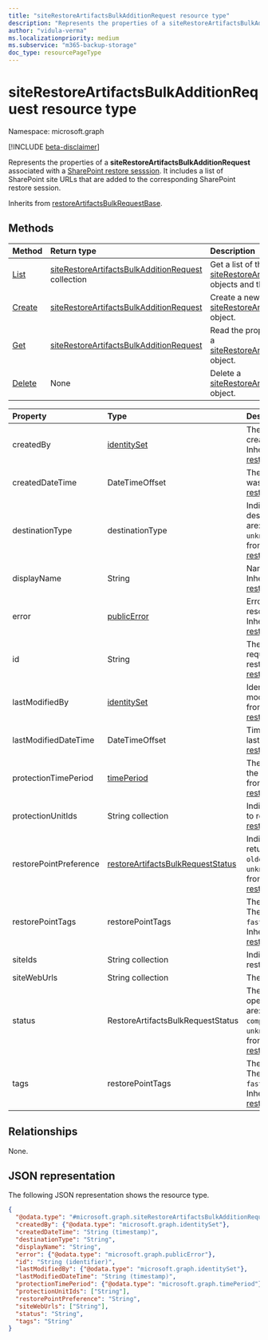 ```yaml
---
title: "siteRestoreArtifactsBulkAdditionRequest resource type"
description: "Represents the properties of a siteRestoreArtifactsBulkAdditionRequest associated with a SharePoint restore sesssion."
author: "vidula-verma"
ms.localizationpriority: medium
ms.subservice: "m365-backup-storage"
doc_type: resourcePageType
---
```


# siteRestoreArtifactsBulkAdditionRequest resource type

Namespace: microsoft.graph

[!INCLUDE [beta-disclaimer](../../includes/beta-disclaimer.md)]

Represents the properties of a **siteRestoreArtifactsBulkAdditionRequest** associated with a [SharePoint restore sesssion](../resources/sharepointrestoresession.md). It includes a list of SharePoint site URLs that are added to the corresponding SharePoint restore session.

Inherits from [restoreArtifactsBulkRequestBase](../resources/restoreartifactsbulkrequestbase.md).

## Methods
|Method|Return type|Description|
|:---|:---|:---|
|[List](../api/sharepointrestoresession-list-siterestoreartifactsbulkadditionrequests.md)|[siteRestoreArtifactsBulkAdditionRequest](../resources/siterestoreartifactsbulkadditionrequest.md) collection|Get a list of the [siteRestoreArtifactsBulkAdditionRequest](../resources/siterestoreartifactsbulkadditionrequest.md) objects and their properties.|
|[Create](../api/sharepointrestoresession-post-siterestoreartifactsbulkadditionrequests.md)|[siteRestoreArtifactsBulkAdditionRequest](../resources/siterestoreartifactsbulkadditionrequest.md)|Create a new [siteRestoreArtifactsBulkAdditionRequest](../resources/siterestoreartifactsbulkadditionrequest.md) object.|
|[Get](../api/siterestoreartifactsbulkadditionrequest-get.md)|[siteRestoreArtifactsBulkAdditionRequest](../resources/siterestoreartifactsbulkadditionrequest.md)|Read the properties and relationships of a [siteRestoreArtifactsBulkAdditionRequest](../resources/siterestoreartifactsbulkadditionrequest.md) object.|
|[Delete](../api/sharepointrestoresession-delete-siterestoreartifactsbulkadditionrequests.md)|None|Delete a [siteRestoreArtifactsBulkAdditionRequest](../resources/siterestoreartifactsbulkadditionrequest.md) object.|

| Property                   | Type                      | Description                                                                                                                                     |
|:---------------------------|:--------------------------|:------------------------------------------------------------------------------------------------------------------------------------------------|
| createdBy                  | [identitySet](../resources/identityset.md) | The identity of the person who created the bulk request. Inherited from [restoreArtifactsBulkRequestBase](../resources/restoreartifactsbulkrequestbase.md). |
| createdDateTime            | DateTimeOffset            | The time when the bulk request was created. Inherited from [restoreArtifactsBulkRequestBase](../resources/restoreartifactsbulkrequestbase.md).           |
| destinationType            | destinationType           | Indicates the restoration destination. The possible values are: `new`, `inPlace`, `unknownFutureValue`. Inherited from [restoreArtifactsBulkRequestBase](../resources/restoreartifactsbulkrequestbase.md). |
| displayName                | String                    | Name of the addition request. Inherited from [restoreArtifactsBulkRequestBase](../resources/restoreartifactsbulkrequestbase.md).                        |
| error                      | [publicError](../resources/publicerror.md) | Error details are populated for resource resolution failures. Inherited from [restoreArtifactsBulkRequestBase](../resources/restoreartifactsbulkrequestbase.md). |
| id                         | String                    | The unique identifier of the bulk request associated with the restore session. Inherited from [restoreArtifactsBulkRequestBase](../resources/restoreartifactsbulkrequestbase.md). |
| lastModifiedBy             | [identitySet](../resources/identityset.md) | Identity of the person who last modified this entity. Inherited from [restoreArtifactsBulkRequestBase](../resources/restoreartifactsbulkrequestbase.md). |
| lastModifiedDateTime       | DateTimeOffset            | Timestamp when this entity was last modified. Inherited from [restoreArtifactsBulkRequestBase](../resources/restoreartifactsbulkrequestbase.md).   |
| protectionTimePeriod       | [timePeriod](../resources/timeperiod.md)                | The start and end date time of the protection period. Inherited from [restoreArtifactsBulkRequestBase](../resources/restoreartifactsbulkrequestbase.md). |
| protectionUnitIds          | String collection         | Indicates which protection units to restore. Inherited from [restoreArtifactsBulkRequestBase](../resources/restoreartifactsbulkrequestbase.md). |
| restorePointPreference     | [restoreArtifactsBulkRequestStatus](restoreartifactsbulkrequestbase.md#restoreartifactsbulkrequeststatus-values)    | Indicates which restore point to return. The possible values are `oldest`, `latest`, `unknownFutureValue`. Inherited from [restoreArtifactsBulkRequestBase](../resources/restoreartifactsbulkrequestbase.md). |
| restorePointTags           | restorePointTags          | The type of the restore point. The possible values are `none`, `fastRestore`, `unknownFutureValue`. Inherited from [restoreArtifactsBulkRequestBase](../resources/restoreartifactsbulkrequestbase.md). |
| siteIds                    | String collection         | Indicates which site IDs to restore.                                                                                                   |
| siteWebUrls                | String collection         | The list of SharePoint site URLs.                                                                                     |
| status                     | RestoreArtifactsBulkRequestStatus | The status of the long-running operation. The possible values are: `unknown`, `active`, `completed`, `completedWithErrors`, `unknownFutureValue`. Inherited from [restoreArtifactsBulkRequestBase](../resources/restoreartifactsbulkrequestbase.md). |
| tags                       | restorePointTags          | The type of the restore point. The possible values are: `none`, `fastRestore`, `unknownFutureValue`. Inherited from [restoreArtifactsBulkRequestBase](../resources/restoreartifactsbulkrequestbase.md). |

## Relationships
None.

## JSON representation
The following JSON representation shows the resource type.
<!-- {
  "blockType": "resource",
  "keyProperty": "id",
  "@odata.type": "microsoft.graph.siteRestoreArtifactsBulkAdditionRequest",
  "baseType": "microsoft.graph.restoreArtifactsBulkRequestBase",
  "openType": false
}
-->
``` json
{
  "@odata.type": "#microsoft.graph.siteRestoreArtifactsBulkAdditionRequest",
  "createdBy": {"@odata.type": "microsoft.graph.identitySet"},
  "createdDateTime": "String (timestamp)",
  "destinationType": "String",
  "displayName": "String",
  "error": {"@odata.type": "microsoft.graph.publicError"},
  "id": "String (identifier)",
  "lastModifiedBy": {"@odata.type": "microsoft.graph.identitySet"},
  "lastModifiedDateTime": "String (timestamp)",
  "protectionTimePeriod": {"@odata.type": "microsoft.graph.timePeriod"},
  "protectionUnitIds": ["String"],
  "restorePointPreference": "String",
  "siteWebUrls": ["String"],
  "status": "String",
  "tags": "String"
}
```

